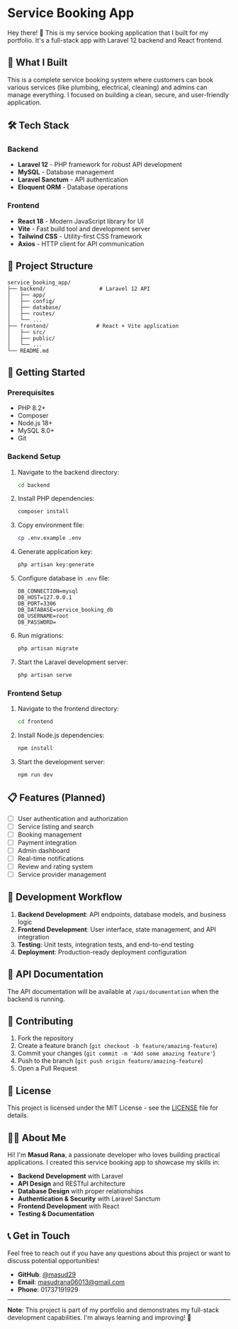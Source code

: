 # Service Booking App

Hey there! 👋 This is my service booking application that I built for my portfolio. It's a full-stack app with Laravel 12 backend and React frontend.

## 🚀 What I Built

This is a complete service booking system where customers can book various services (like plumbing, electrical, cleaning) and admins can manage everything. I focused on building a clean, secure, and user-friendly application.

## 🛠️ Tech Stack

### Backend
- **Laravel 12** - PHP framework for robust API development
- **MySQL** - Database management
- **Laravel Sanctum** - API authentication
- **Eloquent ORM** - Database operations

### Frontend
- **React 18** - Modern JavaScript library for UI
- **Vite** - Fast build tool and development server
- **Tailwind CSS** - Utility-first CSS framework
- **Axios** - HTTP client for API communication

## 📁 Project Structure

```
service_booking_app/
├── backend/                 # Laravel 12 API
│   ├── app/
│   ├── config/
│   ├── database/
│   ├── routes/
│   └── ...
├── frontend/               # React + Vite application
│   ├── src/
│   ├── public/
│   └── ...
└── README.md
```

## 🚀 Getting Started

### Prerequisites
- PHP 8.2+
- Composer
- Node.js 18+
- MySQL 8.0+
- Git

### Backend Setup

1. Navigate to the backend directory:
   ```bash
   cd backend
   ```

2. Install PHP dependencies:
   ```bash
   composer install
   ```

3. Copy environment file:
   ```bash
   cp .env.example .env
   ```

4. Generate application key:
   ```bash
   php artisan key:generate
   ```

5. Configure database in `.env` file:
   ```env
   DB_CONNECTION=mysql
   DB_HOST=127.0.0.1
   DB_PORT=3306
   DB_DATABASE=service_booking_db
   DB_USERNAME=root
   DB_PASSWORD=
   ```

6. Run migrations:
   ```bash
   php artisan migrate
   ```

7. Start the Laravel development server:
   ```bash
   php artisan serve
   ```

### Frontend Setup

1. Navigate to the frontend directory:
   ```bash
   cd frontend
   ```

2. Install Node.js dependencies:
   ```bash
   npm install
   ```

3. Start the development server:
   ```bash
   npm run dev
   ```

## 📋 Features (Planned)

- [ ] User authentication and authorization
- [ ] Service listing and search
- [ ] Booking management
- [ ] Payment integration
- [ ] Admin dashboard
- [ ] Real-time notifications
- [ ] Review and rating system
- [ ] Service provider management

## 🔧 Development Workflow

1. **Backend Development**: API endpoints, database models, and business logic
2. **Frontend Development**: User interface, state management, and API integration
3. **Testing**: Unit tests, integration tests, and end-to-end testing
4. **Deployment**: Production-ready deployment configuration

## 📝 API Documentation

The API documentation will be available at `/api/documentation` when the backend is running.

## 🤝 Contributing

1. Fork the repository
2. Create a feature branch (`git checkout -b feature/amazing-feature`)
3. Commit your changes (`git commit -m 'Add some amazing feature'`)
4. Push to the branch (`git push origin feature/amazing-feature`)
5. Open a Pull Request

## 📄 License

This project is licensed under the MIT License - see the [LICENSE](LICENSE) file for details.

## 👨‍💻 About Me

Hi! I'm **Masud Rana**, a passionate developer who loves building practical applications. I created this service booking app to showcase my skills in:

- **Backend Development** with Laravel
- **API Design** and RESTful architecture
- **Database Design** with proper relationships
- **Authentication & Security** with Laravel Sanctum
- **Frontend Development** with React
- **Testing & Documentation**

## 📞 Get in Touch

Feel free to reach out if you have any questions about this project or want to discuss potential opportunities!

- **GitHub**: [@masud29](https://github.com/masud29)
- **Email**: masudrana06013@gmail.com
- **Phone**: 01737191929

---

**Note**: This project is part of my portfolio and demonstrates my full-stack development capabilities. I'm always learning and improving! 🚀